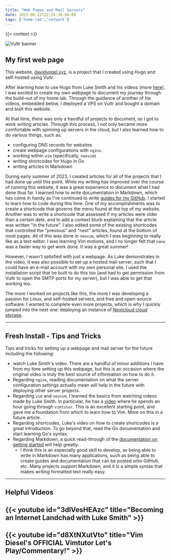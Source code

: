 ```yaml
---
title: "Web Pages and Mail Servers"
date: 2023-06-22T22:24:38-04:00
tags: ['home-lab','network']
---
```


{{< context >}}

![Vultr banner](/images/vultr-banner.png)

## My first web page

This website, [davidvogel.xyz](https://davidvogel.xyz), is a project that I created using Hugo and self-hosted using Vultr.

After learning how to use Hugo from Luke Smith and his videos (more [here](/home-lab/services/hugo)), I was excited to create my own webpage to document my journey through the build-out of my home lab. Through the guidance of another of his videos, embedded below, I deployed a VPS on Vultr and bought a domain and built this website.

At that time, there was only a handful of projects to document, so I got to work writing articles. Through this process, I not only became more comfortable with spinning up servers in the cloud, but I also learned how to do various things, such as:

- configuring DNS records for websites
- create webpage configurations with `nginx`
- working within `vim` (specifically, `neovim`)
- writing shortcodes for Hugo in Go
- writing articles in Markdown

During early summer of 2023, I created articles for all of the projects that I had done up until this point. While my writing has improved over the course of running this website, it was a great experience to document what I had done thus far. I learned how to write documentation in Markdown, which has come in handy as I've continued to write [guides for my GitHub](https://github.com/davidvogelxyz/library). I started to learn how to code during this time. One of my accomplishments was to create a shortcode that governs the menu found at the top of my website. Another was to write a shortcode that assessed if my articles were older than a certain date, and to add a context blurb explaining that the article was written "in the future". I also edited some of the existing shortcodes that controlled the "previous" and "next" articles, found at the bottom of most pages. All of this was done in `neovim`, which I was beginning to really like as a text editor. I was learning Vim motions, and I no longer felt that `nano` was a faster way to get work done. It was a great summer!

However, I wasn't satisfied with just a webpage. As Luke demonstrates in the video, it was also possible to set up a hosted mail server, such that I could have an e-mail account with my own personal site. I used the installation script that he built to do this too (and had to get permission from Vultr to open the SMTP ports for my server), but I was able to get that working too.

The more I worked on projects like this, the more I was developing a passion for Linux, and self-hosted servers, and free and open-source software. I wanted to complete even more projects, which is why I quickly jumped into the next one: deploying an instance of [Nextcloud cloud storage](/home-lab/services/nextcloud-docker).

---

## Fresh Install - Tips and Tricks

Tips and tricks for setting up a webpage and mail server for the future including the following:

- watch Luke Smith's video. There are a handful of minor additions I have from my time setting up this webpage, but this is an occasion where the original video is truly the best source of information on how to do it.
- Regarding `nginx`, reading documentation on what the server configuration settings actually mean will help in the future with deploying other server projects.
- Regarding `vim` and `neovim`, I learned the basics from watching videos made by Luke Smith. In particular, he has a [video](https://www.youtube.com/watch?v=d8XtNXutVto) where he spends an hour going through `vimtutor`. This is an excellent starting point, and gave me a foundation from which to learn how to Vim. More on this in a future article.
- Regarding shortcodes, Luke's video on how to create shortcodes is a great introduction. To go beyond that, read the Go documentation and start learning Go's syntax.
- Regarding Markdown, a quick read-through of the [documentation on getting started](https://www.markdownguide.org/getting-started/) will help greatly.
    - I think this is an especially good skill to develop, as being able to write in Markdown has many applications, such as being able to create guides and documentation that can be posted onto GitHub, etc. Many projects support Markdown, and it is a simple syntax that makes writing formatted text really easy.

---

## Helpful Videos

## {{< youtube id="3dIVesHEAzc" title="Becoming an Internet Landchad with Luke Smith" >}}

## {{< youtube id="d8XtNXutVto" title="Vim Diesel's OFFICIAL Vimtutor Let's Play/Commentary!" >}}
